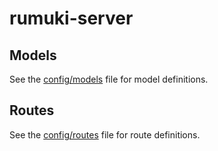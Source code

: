 # rumuki-server

## Models

See the [config/models](config/models) file for model definitions.

## Routes

See the [config/routes](config/routes) file for route definitions.
